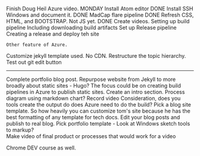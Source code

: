 Finish Doug Heil Azure video. MONDAY
Install Atom editor DONE
Install SSH Windows and document it. DONE
MadCap flare pipeline DONE
Refresh CSS, HTML, and BOOTSTRAP. Not JS yet. DONE
Create videos.
    Setting up build pipeline
        Including downloading build artifacts
    Set up Release pipeline
    Creating a release and deploy teh site
    
    Other feature of Azure.
Customize jekyll template used. No CDN.
Restructure the topic hierarchy.
Test out git edit button




-------------
Complete portfolio blog post.
    Repurpose website from Jekyll to more broadly about static sites - Hugo?
    The focus could be on creating build pipelines in Azure to publish static sites.
    Create an intro section. Process diagram using markdown chart?
    Record video
    Consideration, does you tools create the output do does Azure need to do the build?
    Pick a blog site template. So how heavily you can customize tom's site because he has the best 
    formatting of any template for tech docs.
    Edit your blog posts and publish to real blog.
    Pick portfolio template - Look at Windows sketch tools to markup?   
    Make video of final product or processes that would work for a video

Chrome DEV course as well.






